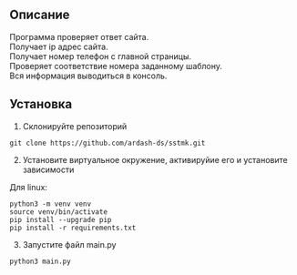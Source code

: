 ## Описание

Программа проверяет ответ сайта.  
Получает ip адрес сайта.  
Получает номер телефон с главной страницы.  
Проверяет соответствие номера заданному шаблону.  
Вся информация выводиться в консоль.  

## Установка
1. Склонируйте репозиторий 

```
git clone https://github.com/ardash-ds/sstmk.git
```

2. Установите виртуальное окружение, активируйие его и установите зависимости

Для linux:
```
python3 -m venv venv
source venv/bin/activate
pip install --upgrade pip
pip install -r requirements.txt
```

3. Запустите файл main.py
```
python3 main.py
```
